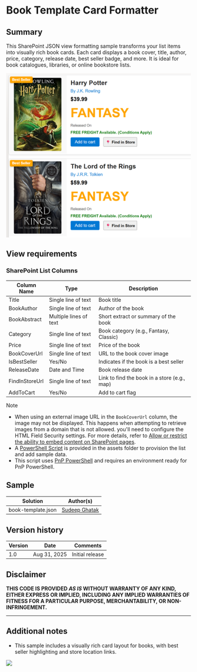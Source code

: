 # Book Template Card Formatter

## Summary

This SharePoint JSON view formatting sample transforms your list items into visually rich book cards. Each card displays a book cover, title, author, price, category, release date, best seller badge, and more. It is ideal for book catalogues, libraries, or online bookstore lists.

![screenshot of the sample](./assets/screenshot.png)

## View requirements

### SharePoint List Columns

| Column Name      | Type                   | Description                                 |
|------------------|------------------------|---------------------------------------------|
| Title            | Single line of text    | Book title                                  |
| BookAuthor       | Single line of text    | Author of the book                          |
| BookAbstract     | Multiple lines of text | Short extract or summary of the book        |
| Category         | Single line of text    | Book category (e.g., Fantasy, Classic)      |
| Price            | Single line of text    | Price of the book                           |
| BookCoverUrl     | Single line of text    | URL to the book cover image                 |
| IsBestSeller     | Yes/No                 | Indicates if the book is a best seller      |
| ReleaseDate      | Date and Time          | Book release date                           |
| FindInStoreUrl   | Single line of text    | Link to find the book in a store (e.g., map)|
| AddToCart        | Yes/No                 | Add to cart flag                            |

> [!NOTE]
> - When using an external image URL in the `BookCoverUrl` column, the image may not be displayed. This happens when attempting to retrieve images from a domain that is not allowed. you'll need to configure the HTML Field Security settings. For more details, refer to [Allow or restrict the ability to embed content on SharePoint pages](https://support.microsoft.com/office/allow-or-restrict-the-ability-to-embed-content-on-sharepoint-pages-e7baf83f-09d0-4bd1-9058-4aa483ee137b).
> - A [PowerShell Script](./assets/Create%20List.ps1) is provided in the assets folder to provision the list and add sample data.
> - This script uses [PnP PowerShell](https://pnp.github.io/powershell/) and requires an environment ready for PnP PowerShell.

## Sample

Solution|Author(s)
--------|---------
book-template.json | [Sudeep Ghatak](https://github.com/sudeepghatak)

## Version history

Version|Date|Comments
-------|----|--------
1.0|Aug 31, 2025|Initial release

## Disclaimer
**THIS CODE IS PROVIDED *AS IS* WITHOUT WARRANTY OF ANY KIND, EITHER EXPRESS OR IMPLIED, INCLUDING ANY IMPLIED WARRANTIES OF FITNESS FOR A PARTICULAR PURPOSE, MERCHANTABILITY, OR NON-INFRINGEMENT.**

---

## Additional notes

- This sample includes a visually rich card layout for books, with best seller highlighting and store location links.

<img src="https://pnptelemetry.azurewebsites.net/list-formatting/view-samples/book-template" />
